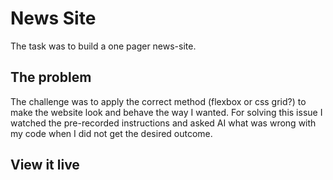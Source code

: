 # News Site

The task was to build a one pager news-site.

## The problem

The challenge was to apply the correct method (flexbox or css grid?) to make the website look and behave the way I wanted. For solving this issue I watched the pre-recorded instructions and asked AI what was wrong with my code when I did not get the desired outcome.

## View it live
